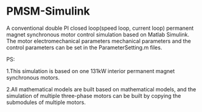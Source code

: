 # PMSM-Simulink
A conventional double PI closed loop(speed loop, current loop)  permanent magnet synchronous motor control simulation based on Matlab Simulink.
The motor electromechanical parameters mechanical parameters  and the control parameters can be set in the ParameterSetting.m files.

PS:

1.This simulation is based on one 131kW interior permanent magnet synchronous motors.

2.All mathematical models are built based on mathematical models, and the simulation of multiple three-phase motors can be built by copying the submodules of multiple motors.

